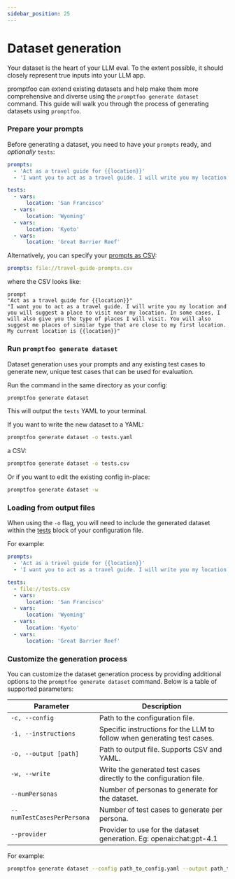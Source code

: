 ```yaml
---
sidebar_position: 25
---
```


# Dataset generation

Your dataset is the heart of your LLM eval. To the extent possible, it should closely represent true inputs into your LLM app.

promptfoo can extend existing datasets and help make them more comprehensive and diverse using the `promptfoo generate dataset` command. This guide will walk you through the process of generating datasets using `promptfoo`.

### Prepare your prompts

Before generating a dataset, you need to have your `prompts` ready, and _optionally_ `tests`:

```yaml
prompts:
  - 'Act as a travel guide for {{location}}'
  - 'I want you to act as a travel guide. I will write you my location and you will suggest a place to visit near my location. In some cases, I will also give you the type of places I will visit. You will also suggest me places of similar type that are close to my first location. My current location is {{location}}'

tests:
  - vars:
      location: 'San Francisco'
  - vars:
      location: 'Wyoming'
  - vars:
      location: 'Kyoto'
  - vars:
      location: 'Great Barrier Reef'
```

Alternatively, you can specify your [prompts as CSV](/docs/configuration/prompts#csv-prompts):

```yaml
prompts: file://travel-guide-prompts.csv
```

where the CSV looks like:

```csv title="travel-guide-prompts.csv"
prompt
"Act as a travel guide for {{location}}"
"I want you to act as a travel guide. I will write you my location and you will suggest a place to visit near my location. In some cases, I will also give you the type of places I will visit. You will also suggest me places of similar type that are close to my first location. My current location is {{location}}"
```

### Run `promptfoo generate dataset`

Dataset generation uses your prompts and any existing test cases to generate new, unique test cases that can be used for evaluation.

Run the command in the same directory as your config:

```sh
promptfoo generate dataset
```

This will output the `tests` YAML to your terminal.

If you want to write the new dataset to a YAML:

```sh
promptfoo generate dataset -o tests.yaml
```

a CSV:

```sh
promptfoo generate dataset -o tests.csv
```

Or if you want to edit the existing config in-place:

```sh
promptfoo generate dataset -w
```

### Loading from output files

When using the `-o` flag, you will need to include the generated dataset within the [tests](/docs/configuration/test-cases) block of your configuration file.

For example:

```yaml
prompts:
  - 'Act as a travel guide for {{location}}'
  - 'I want you to act as a travel guide. I will write you my location and you will suggest a place to visit near my location. In some cases, I will also give you the type of places I will visit. You will also suggest me places of similar type that are close to my first location. My current location is {{location}}'

tests:
  - file://tests.csv
  - vars:
      location: 'San Francisco'
  - vars:
      location: 'Wyoming'
  - vars:
      location: 'Kyoto'
  - vars:
      location: 'Great Barrier Reef'
```

### Customize the generation process

You can customize the dataset generation process by providing additional options to the `promptfoo generate dataset` command. Below is a table of supported parameters:

| Parameter                  | Description                                                             |
| -------------------------- | ----------------------------------------------------------------------- |
| `-c, --config`             | Path to the configuration file.                                         |
| `-i, --instructions`       | Specific instructions for the LLM to follow when generating test cases. |
| `-o, --output [path]`      | Path to output file. Supports CSV and YAML.                             |
| `-w, --write`              | Write the generated test cases directly to the configuration file.      |
| `--numPersonas`            | Number of personas to generate for the dataset.                         |
| `--numTestCasesPerPersona` | Number of test cases to generate per persona.                           |
| `--provider`               | Provider to use for the dataset generation. Eg: openai:chat:gpt-4.1     |

For example:

```sh
promptfoo generate dataset --config path_to_config.yaml --output path_to_output.yaml --instructions "Consider edge cases related to international travel"
```
